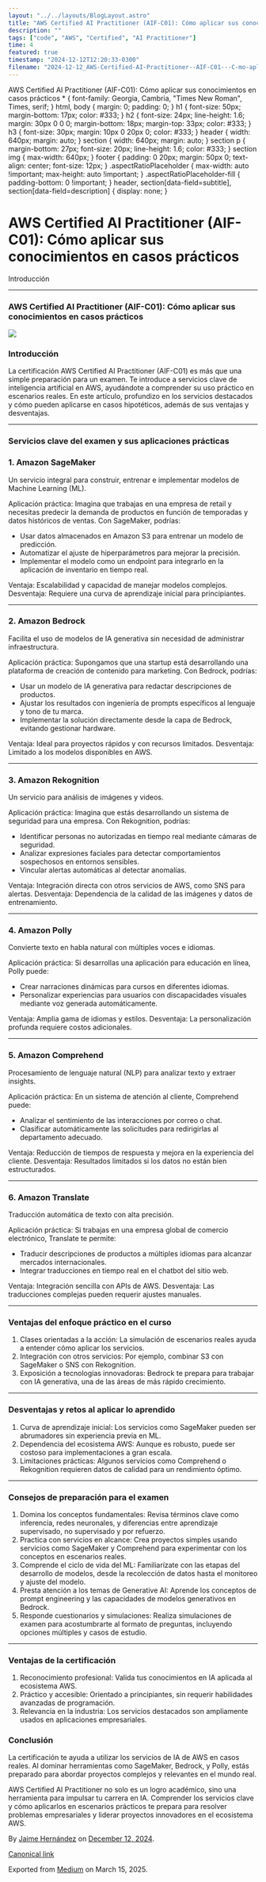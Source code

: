 ```yaml
---
layout: "../../layouts/BlogLayout.astro"
title: "AWS Certified AI Practitioner (AIF-C01): Cómo aplicar sus conocimientos en casos prácticos"
description: ""
tags: ["code", "AWS", "Certified", "AI Practitioner"]
time: 4
featured: true
timestamp: "2024-12-12T12:20:33-0300"
filename: "2024-12-12_AWS-Certified-AI-Practitioner--AIF-C01---C-mo-aplicar-sus-conocimientos-en-casos-pr-cticos-df270cffd3cb"
---
```


AWS Certified AI Practitioner (AIF-C01): Cómo aplicar sus conocimientos en casos prácticos \* { font-family: Georgia, Cambria, "Times New Roman", Times, serif; } html, body { margin: 0; padding: 0; } h1 { font-size: 50px; margin-bottom: 17px; color: #333; } h2 { font-size: 24px; line-height: 1.6; margin: 30px 0 0 0; margin-bottom: 18px; margin-top: 33px; color: #333; } h3 { font-size: 30px; margin: 10px 0 20px 0; color: #333; } header { width: 640px; margin: auto; } section { width: 640px; margin: auto; } section p { margin-bottom: 27px; font-size: 20px; line-height: 1.6; color: #333; } section img { max-width: 640px; } footer { padding: 0 20px; margin: 50px 0; text-align: center; font-size: 12px; } .aspectRatioPlaceholder { max-width: auto !important; max-height: auto !important; } .aspectRatioPlaceholder-fill { padding-bottom: 0 !important; } header, section\[data-field=subtitle\], section\[data-field=description\] { display: none; }

AWS Certified AI Practitioner (AIF-C01): Cómo aplicar sus conocimientos en casos prácticos
==========================================================================================

Introducción

* * *

### AWS Certified AI Practitioner (AIF-C01): Cómo aplicar sus conocimientos en casos prácticos

![](https://cdn-images-1.medium.com/max/800/1*amKZJxt9pW26IyHE4wkOlw.jpeg)

### Introducción

La certificación AWS Certified AI Practitioner (AIF-C01) es más que una simple preparación para un examen. Te introduce a servicios clave de inteligencia artificial en AWS, ayudándote a comprender su uso práctico en escenarios reales. En este artículo, profundizo en los servicios destacados y cómo pueden aplicarse en casos hipotéticos, además de sus ventajas y desventajas.

* * *

### Servicios clave del examen y sus aplicaciones prácticas

### 1\. Amazon SageMaker

Un servicio integral para construir, entrenar e implementar modelos de Machine Learning (ML).

Aplicación práctica: Imagina que trabajas en una empresa de retail y necesitas predecir la demanda de productos en función de temporadas y datos históricos de ventas. Con SageMaker, podrías:

*   Usar datos almacenados en Amazon S3 para entrenar un modelo de predicción.
*   Automatizar el ajuste de hiperparámetros para mejorar la precisión.
*   Implementar el modelo como un endpoint para integrarlo en la aplicación de inventario en tiempo real.

Ventaja: Escalabilidad y capacidad de manejar modelos complejos. Desventaja: Requiere una curva de aprendizaje inicial para principiantes.

* * *

### 2\. Amazon Bedrock

Facilita el uso de modelos de IA generativa sin necesidad de administrar infraestructura.

Aplicación práctica: Supongamos que una startup está desarrollando una plataforma de creación de contenido para marketing. Con Bedrock, podrías:

*   Usar un modelo de IA generativa para redactar descripciones de productos.
*   Ajustar los resultados con ingeniería de prompts específicos al lenguaje y tono de tu marca.
*   Implementar la solución directamente desde la capa de Bedrock, evitando gestionar hardware.

Ventaja: Ideal para proyectos rápidos y con recursos limitados. Desventaja: Limitado a los modelos disponibles en AWS.

* * *

### 3\. Amazon Rekognition

Un servicio para análisis de imágenes y videos.

Aplicación práctica: Imagina que estás desarrollando un sistema de seguridad para una empresa. Con Rekognition, podrías:

*   Identificar personas no autorizadas en tiempo real mediante cámaras de seguridad.
*   Analizar expresiones faciales para detectar comportamientos sospechosos en entornos sensibles.
*   Vincular alertas automáticas al detectar anomalías.

Ventaja: Integración directa con otros servicios de AWS, como SNS para alertas. Desventaja: Dependencia de la calidad de las imágenes y datos de entrenamiento.

* * *

### 4\. Amazon Polly

Convierte texto en habla natural con múltiples voces e idiomas.

Aplicación práctica: Si desarrollas una aplicación para educación en línea, Polly puede:

*   Crear narraciones dinámicas para cursos en diferentes idiomas.
*   Personalizar experiencias para usuarios con discapacidades visuales mediante voz generada automáticamente.

Ventaja: Amplia gama de idiomas y estilos. Desventaja: La personalización profunda requiere costos adicionales.

* * *

### 5\. Amazon Comprehend

Procesamiento de lenguaje natural (NLP) para analizar texto y extraer insights.

Aplicación práctica: En un sistema de atención al cliente, Comprehend puede:

*   Analizar el sentimiento de las interacciones por correo o chat.
*   Clasificar automáticamente las solicitudes para redirigirlas al departamento adecuado.

Ventaja: Reducción de tiempos de respuesta y mejora en la experiencia del cliente. Desventaja: Resultados limitados si los datos no están bien estructurados.

* * *

### 6\. Amazon Translate

Traducción automática de texto con alta precisión.

Aplicación práctica: Si trabajas en una empresa global de comercio electrónico, Translate te permite:

*   Traducir descripciones de productos a múltiples idiomas para alcanzar mercados internacionales.
*   Integrar traducciones en tiempo real en el chatbot del sitio web.

Ventaja: Integración sencilla con APIs de AWS. Desventaja: Las traducciones complejas pueden requerir ajustes manuales.

* * *

### Ventajas del enfoque práctico en el curso

1.  Clases orientadas a la acción: La simulación de escenarios reales ayuda a entender cómo aplicar los servicios.
2.  Integración con otros servicios: Por ejemplo, combinar S3 con SageMaker o SNS con Rekognition.
3.  Exposición a tecnologías innovadoras: Bedrock te prepara para trabajar con IA generativa, una de las áreas de más rápido crecimiento.

* * *

### Desventajas y retos al aplicar lo aprendido

1.  Curva de aprendizaje inicial: Los servicios como SageMaker pueden ser abrumadores sin experiencia previa en ML.
2.  Dependencia del ecosistema AWS: Aunque es robusto, puede ser costoso para implementaciones a gran escala.
3.  Limitaciones prácticas: Algunos servicios como Comprehend o Rekognition requieren datos de calidad para un rendimiento óptimo.

* * *

### Consejos de preparación para el examen

1.  Domina los conceptos fundamentales: Revisa términos clave como inferencia, redes neuronales, y diferencias entre aprendizaje supervisado, no supervisado y por refuerzo.
2.  Practica con servicios en alcance: Crea proyectos simples usando servicios como SageMaker y Comprehend para experimentar con los conceptos en escenarios reales.
3.  Comprende el ciclo de vida del ML: Familiarízate con las etapas del desarrollo de modelos, desde la recolección de datos hasta el monitoreo y ajuste del modelo.
4.  Presta atención a los temas de Generative AI: Aprende los conceptos de prompt engineering y las capacidades de modelos generativos en Bedrock.
5.  Responde cuestionarios y simulaciones: Realiza simulaciones de examen para acostumbrarte al formato de preguntas, incluyendo opciones múltiples y casos de estudio.

* * *

### Ventajas de la certificación

1.  Reconocimiento profesional: Valida tus conocimientos en IA aplicada al ecosistema AWS.
2.  Práctico y accesible: Orientado a principiantes, sin requerir habilidades avanzadas de programación.
3.  Relevancia en la industria: Los servicios destacados son ampliamente usados en aplicaciones empresariales.

### Conclusión

La certificación te ayuda a utilizar los servicios de IA de AWS en casos reales. Al dominar herramientas como SageMaker, Bedrock, y Polly, estás preparado para abordar proyectos complejos y relevantes en el mundo real.

AWS Certified AI Practitioner no solo es un logro académico, sino una herramienta para impulsar tu carrera en IA. Comprender los servicios clave y cómo aplicarlos en escenarios prácticos te prepara para resolver problemas empresariales y liderar proyectos innovadores en el ecosistema AWS.

By [Jaime Hernández](https://medium.com/@devjaime) on [December 12, 2024](https://medium.com/p/df270cffd3cb).

[Canonical link](https://medium.com/@devjaime/aws-certified-ai-practitioner-aif-c01-c%C3%B3mo-aplicar-sus-conocimientos-en-casos-pr%C3%A1cticos-df270cffd3cb)

Exported from [Medium](https://medium.com) on March 15, 2025.